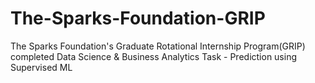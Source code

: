 # The-Sparks-Foundation-GRIP
The Sparks Foundation's Graduate Rotational Internship Program(GRIP) completed Data Science & Business Analytics Task - Prediction using Supervised ML
